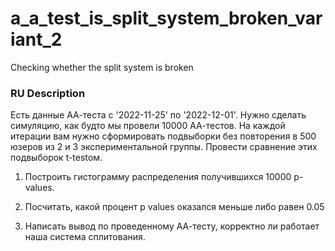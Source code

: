 # a_a_test_is_split_system_broken_variant_2

Checking whether the split system is broken

### RU Description

Есть данные АА-теста с '2022-11-25' по '2022-12-01'. Нужно сделать симуляцию, как будто мы провели 10000 АА-тестов. На каждой итерации вам нужно сформировать подвыборки без повторения в 500 юзеров из 2 и 3 экспериментальной группы. Провести сравнение этих подвыборок t-testом.

1. Построить гистограмму распределения получившихся 10000 p-values.

2. Посчитать, какой процент p values оказался меньше либо равен 0.05

3. Написать вывод по проведенному АА-тесту, корректно ли работает наша система сплитования.
